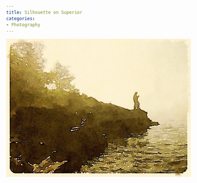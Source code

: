 ```yaml
---
title: Silhouette on Superior
categories:
- Photography
---
```


![](/assets/posts/2014/20140726-163219-59539330.jpg)
